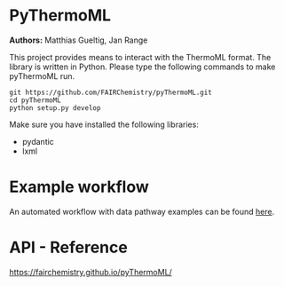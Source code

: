 # PyThermoML

**Authors:** Matthias Gueltig, Jan Range

This project provides means to interact with the ThermoML format. The library is written in Python. Please type the following commands to make pyThermoML run.

```
git https://github.com/FAIRChemistry/pyThermoML.git
cd pyThermoML
python setup.py develop
```

Make sure you have installed the following libraries:

* pydantic
* lxml

# Example workflow
An automated workflow with data pathway examples can be found [here](https://github.com/FAIRChemistry/pyThermoML/tree/master/pyThermoML_example_workflow).

# API - Reference
https://fairchemistry.github.io/pyThermoML/
